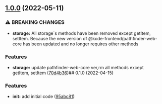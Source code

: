

## [1.0.0](https://https//github.com/appKODE/pathfinder-web-local-storage/compare/v0.1.0...v1.0.0) (2022-05-11)


### ⚠ BREAKING CHANGES

* **storage:** All storage`s methods have been removed except getItem, setItem.
Because the new version of @kode-frontend/pathfinder-web-core has been updated and no longer requires other methods

### Features

* **storage:** update pathfinder-web-core ver,rm all methods except getItem, setItem ([70d4b36](https://https//github.com/appKODE/pathfinder-web-local-storage/commit/70d4b36aae09c55da61b43e04b3c198653fe8b59))## 0.1.0 (2022-04-15)


### Features

* **init:** add initial code ([95abc81](https://https//github.com/appKODE/pathfinder-web-local-storage/commit/95abc81d04e6addbcf5375776d9480e5476f8e22))